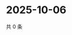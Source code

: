 # 2025-10-06

共 0 条

<!-- BEGIN ZHIHUQUESTIONS -->
<!-- 最后更新时间 Mon Oct 06 2025 13:11:34 GMT+0800 (China Standard Time) -->

<!-- END ZHIHUQUESTIONS -->
